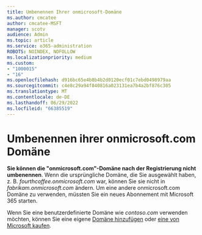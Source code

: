 ```yaml
---
title: Umbenennen Ihrer onmicrosoft-Domäne
ms.author: cmcatee
author: cmcatee-MSFT
manager: scotv
audience: Admin
ms.topic: article
ms.service: o365-administration
ROBOTS: NOINDEX, NOFOLLOW
ms.localizationpriority: medium
ms.custom:
- "1000015"
- "16"
ms.openlocfilehash: d916bc65e4b8b4b2d0120ecf01c7ebd0498979aa
ms.sourcegitcommit: c4e8c29a94f840816a023131ea7b4a2bf876c305
ms.translationtype: MT
ms.contentlocale: de-DE
ms.lasthandoff: 06/29/2022
ms.locfileid: "66385519"
---
```

# <a name="rename-your-onmicrosoftcom-domain"></a>Umbenennen ihrer onmicrosoft.com Domäne

 **Sie können die "onmicrosoft.com"-Domäne nach der Registrierung nicht umbenennen**. Wenn die ursprüngliche Domäne, die Sie ausgewählt haben, z. B.  *fourthcoffee.onmicrosoft.com* war, können Sie sie nicht in  *fabrikam.onmicrosoft.com* ändern. Um eine andere onmicrosoft.com Domäne zu verwenden, müssten Sie ein neues Abonnement mit Microsoft 365 starten.
  
Wenn Sie eine benutzerdefinierte Domäne wie  *contoso.com*  verwenden möchten, können Sie eine eigene [Domäne hinzufügen](https://docs.microsoft.com/microsoft-365/admin/setup/add-domain) oder [eine von Microsoft kaufen](https://docs.microsoft.com/microsoft-365/admin/get-help-with-domains/buy-a-domain-name).
  